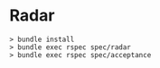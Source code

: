 # Radar

```
> bundle install
> bundle exec rspec spec/radar
> bundle exec rspec spec/acceptance
```
